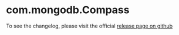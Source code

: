 # com.mongodb.Compass

To see the changelog, please visit the official [release page on github](https://github.com/mongodb-js/compass/releases)
